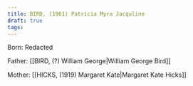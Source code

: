 ```yaml
---
title: BIRD, (1961) Patricia Myra Jacquline
draft: true
tags:
---
```

Born: Redacted

Father: [[BIRD, (?) William George|William George Bird]]

Mother: [[HICKS, (1919) Margaret Kate|Margaret Kate Hicks]]
